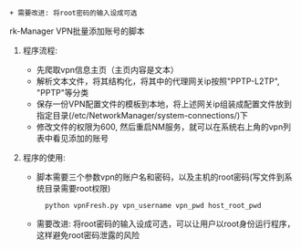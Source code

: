     + 需要改进: 将root密码的输入设成可选
rk-Manager VPN批量添加账号的脚本
1. 程序流程: 

    + 先爬取vpn信息主页（主页内容是文本）
    + 解析文本文件，将其结构化，将其中的代理网关ip按照"PPTP-L2TP", "PPTP"等分类
    + 保存一份VPN配置文件的模板到本地，将上述网关ip组装成配置文件放到指定目录(/etc/NetworkManager/system-connections/)下
    + 修改文件的权限为600, 然后重启NM服务，就可以在系统右上角的vpn列表中看见添加的账号

2. 程序的使用: 

    + 脚本需要三个参数vpn的账户名和密码，以及主机的root密码(写文件到系统目录需要root权限) 
    
            python vpnFresh.py vpn_username vpn_pwd host_root_pwd

    + 需要改进: 将root密码的输入设成可选，可以让用户以root身份运行程序，这样避免root密码泄露的风险

    
